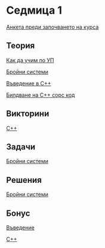 Седмица 1
=================================

[Анкета преди започването на курса](https://docs.google.com/forms/d/e/1FAIpQLSfu5H7CZ3T6n2kBItLo7w-fgOd9gJryMnJfB5ABVk8n_SMQPw/viewform?usp=sf_link)

Теория
------
[Как да учим по УП](https://docs.google.com/file/d/1goJkKsw9bjda1ZgzWGmHnVT4cFuhSMKd/edit#slide=id.p1)

[Бройни системи](https://drive.google.com/file/d/1uB-t8U2VO51UbURDE-I8XPzmkmK4sOPp/view?usp=sharing)

[Въведение в С++](https://drive.google.com/file/d/1j6c08FDdCZhY7jBNurkJ91n-zNwCAoJt/view?usp=sharing)

[Билдване на С++ сорс код](https://drive.google.com/file/d/1xnRr-PC2YPki8E54gse-nopGJn33dYkT/view?usp=sharing)

Викторини
---------
[C++](https://docs.google.com/forms/d/e/1FAIpQLSetEdoGxVi3f1ape-MEbwU2xEdXBNRBxe6hpJN7Uw6Z1HHxhw/viewform?usp=sf_link)

Задачи
------
[Бройни системи](../tasks/numeral_systems.md)

Решения
-------
[Бройни системи](../solutions/numeral_systems_answers.md)

Бонус
-----
[Въведение](../bonus/intro.md)

[C++](../bonus/cpp.md)
